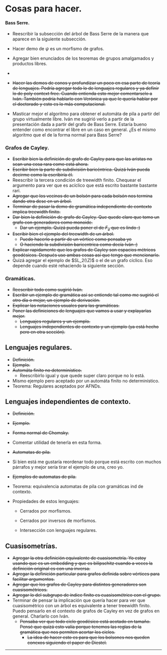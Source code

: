# Cosas para hacer.

#### Bass Serre.

* Reescribir la subsección del árbol de Bass Serre de la manera que aparece en la siguiente subsección.
* Hacer demo de $\psi$ es un morfismo de grafos.
* Agregar bien enunciados de los teoremas de grupos amalgamados y productos libres.
* 


















* ~~Hacer las demos de conos y profundizar un poco en esa parte de teoría de lenguajes. Podría agregar todo lo de lenguajes regulares y ya definir lo de poly context free. Cuando entienda esto mejor comentarselo a Iván. También podría hablarlo con Verónica ya que le quería hablar por el doctorado y esto es lo más computacional.~~
* Masticar mejor el algoritmo para obtener el automáta de pila a partir del grupo virtualmente libre. Iván me sugirió verlo a partir de la presentación dada a partir del grafo de Bass Serre. Estaría bueno entender como encontrar el libre en un caso en general. ¿Es el mismo algoritmo que el de la forma normal para Bass Serre?


### Grafos de Cayley.

* ~~Escribir bien la definición de grafo de Cayley para que las aristas no sean una cosa rara como está ahora.~~
* ~~Escribir bien la parte de subdivisión baricéntrica. Quizá Iván pueda decirme como la escribiría él.~~ 
* Reescribir la tercera condición de treewidth finito. Chequear el argumento para ver que es acíclico que está escrito bastante bastante rari.
* ~~Agregar que los vecinos de un bolsón para cada bolsón nos termina dando otra desc en un árbol.~~
* ~~Terminar de pasar la demo de gramática independiente de contexto implica treewidth finito.~~ 
* ~~Dar bien la definición de grafo de Cayley. Que quede claro que tomo un grafo con generadores como monoide.~~
  * ~~Dar un ejemplo. Quizá pueda poner el de $F_2$ que es lindo :)~~
* ~~Escribir bien el ejemplo del treewidth de un árbol.~~
  * ~~Puedo hacerlo a partir de un vértice como pensaba yo~~ 
  * ~~O haciendo la subdivisión baricentrica como decía Iván :)~~
* ~~Explicar rapidamente que los grafos de Cayley son espacios métricos geodésicos. Después uso ambas cosas así que tengo que mencionarlo.~~
* Quizá agregar el ejemplo de $SL_2(\Z)$ o el de un grafo cíclico. Eso depende cuando esté rehaciendo la siguiente sección. 

### Gramáticas.

* ~~Reescribir todo como sugirió Iván.~~
* ~~Escribir un ejemplo de gramática así se entiende tal como me sugirió el otro día o mejor, un ejemplo de derivación.~~
* ~~Explicar las notaciones usuales para las gramáticas.~~
* ~~Poner las definiciones de lenguajes que vamos a usar y explayarlas mejor.~~ 
  * ~~Lenguajes regulares y un ejemplo.~~
  * ~~Lenguajes independientes de contexto y un ejemplo (ya está hecho pero en otra sección).~~

## Lenguajes regulares.

* ~~Definición.~~
* ~~Ejemplo.~~
* ~~Automáta finito no determinístico.~~
  * Reescribirlo igual y que quede super claro porque no lo está.
* Mismo ejemplo pero aceptado por un automáta finito no determinístico.
* Teorema: Regulares aceptados por AFNDs.

## Lenguajes independientes de contexto.

* ~~Definición.~~
* ~~Ejemplo.~~
* ~~Forma normal de Chomsky.~~
* Comentar utilidad de tenerla en esta forma.
* ~~Automatas de pila.~~
* Si bien está me gustaría reordenar todo porque está escrito con muchos párrafos y mejor sería tirar el ejemplo de una, creo yo.
* ~~Ejemplos de automatas de pila.~~
* Teorema: equivalencia automatas de pila con gramáticas ind de contexto.
* Propiedades de estos lenguajes:

  * Cerrados por morfismos.

  * Cerrados por inversos de morfismos.

  * Intersección con lenguajes regulares.

## Cuasisometrías.

* ~~Agregar la otra definición equivalente de cuasisometría. Yo estoy usando que es un embedding y que es bilipschitz cuando a veces la definición original es con una inversa.~~
* ~~Agregar la definición particular para grafos definida sobre vértices para facilitar argumentos.~~
* ~~Agregar que los grafos de Cayley para distintos generadores son cuasisométricos.~~
* ~~Agregar lo del subgrupo de índice finito es cuasisométrico con el grupo.~~
* Terminar de pensar la implicación que quería hacer para ver que cuasisométrico con un árbol es equivalente a tener treewidth finito. Puedo pensarlo en el contexto de grafos de Cayley en vez de grafos en general. Charlarlo con Iván.
  * ~~Pensaba ver que todo ciclo geodésico está acotado en tamaño. Pensé que quizá esto valía porque tenemos las reglas de la gramática que nos permiten acortar los ciclos.~~ 
    * ~~La idea de hacer esto es para que los bolsones nos queden conexos siguiendo el paper de Diestel.~~ 


---

